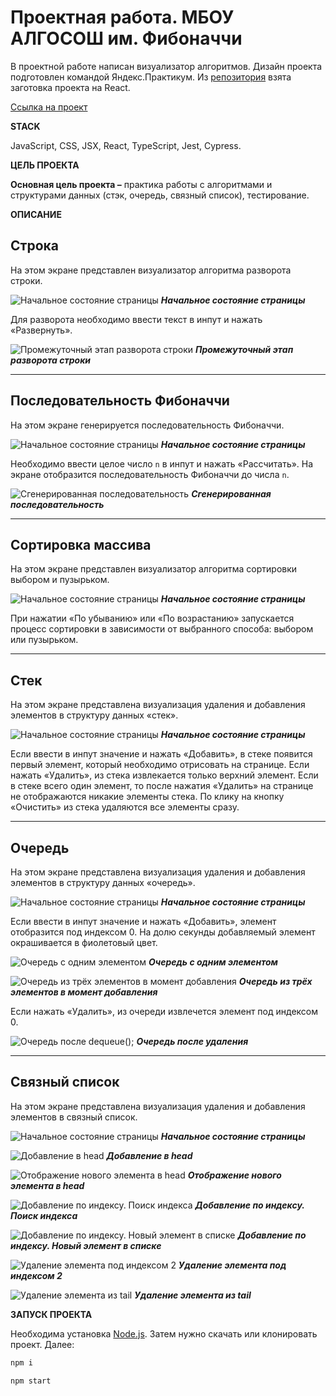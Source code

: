 # Проектная работа. МБОУ АЛГОСОШ им. Фибоначчи

В проектной работе написан визуализатор алгоритмов. Дизайн проекта подготовлен командой Яндекс.Практикум. Из [репозитория](https://github.com/yandex-praktikum/algososh) взята заготовка проекта на React. 

[Ссылка на проект](https://geniav.github.io/algososh/)

**STACK**

JavaScript, CSS, JSX, React, TypeScript, Jest, Cypress.

**ЦЕЛЬ ПРОЕКТА**

**Основная цель проекта –** практика работы с алгоритмами и структурами данных (стэк, очередь, связный список), тестирование.

**ОПИСАНИЕ**

## Строка

На этом экране представлен визуализатор алгоритма разворота строки. 

![Начальное состояние страницы](README_static/Untitled.png)
***Начальное состояние страницы***

Для разворота необходимо ввести текст в инпут и нажать «Развернуть». 

![Промежуточный этап разворота строки](README_static/Untitled%202.png)
***Промежуточный этап разворота строки***

---

## Последовательность Фибоначчи

На этом экране генерируется последовательность Фибоначчи. 

![Начальное состояние страницы](README_static/Untitled%203.png)
***Начальное состояние страницы***

Необходимо ввести целое число `n` в инпут и нажать «Рассчитать». На экране отобразится последовательность Фибоначчи до числа `n`.

![Сгенерированная последовательность](README_static/Untitled%204.png)
***Сгенерированная последовательность***

---

## Сортировка массива

На этом экране представлен визуализатор алгоритма сортировки выбором и пузырьком.

![Начальное состояние страницы](README_static/Untitled%205.png)
***Начальное состояние страницы***

При нажатии «По убыванию» или «По возрастанию» запускается процесс сортировки в зависимости от выбранного способа: выбором или пузырьком.

---

## Стек

На этом экране представлена визуализация удаления и добавления элементов в структуру данных «стек».

![Начальное состояние страницы](README_static/Untitled%206.png)
***Начальное состояние страницы***

Если ввести в инпут значение и нажать «Добавить», в стеке появится первый элемент, который необходимо отрисовать на странице. Если нажать «Удалить», из стека извлекается только верхний элемент. Если в стеке всего один элемент, то после нажатия «Удалить» на странице не отображаются никакие элементы стека. По клику на кнопку «Очистить» из стека удаляются все элементы сразу.

---

## Очередь

На этом экране представлена визуализация удаления и добавления элементов в структуру данных «очередь».

![Начальное состояние страницы](README_static/Untitled%207.png)
***Начальное состояние страницы***

Если ввести в инпут значение и нажать «Добавить», элемент отобразится под индексом 0. На долю секунды добавляемый элемент окрашивается в фиолетовый цвет.

![Очередь с одним элементом](README_static/Untitled%208.png)
***Очередь с одним элементом***

![Очередь из трёх элементов в момент добавления](README_static/Untitled%209.png)
***Очередь из трёх элементов в момент добавления***

Если нажать «Удалить», из очереди извлечется элемент под индексом 0.

![Очередь после `dequeue();`](README_static/Untitled%2010.png)
***Очередь после удаления***

---

## Связный список

На этом экране представлена визуализация удаления и добавления  элементов в связный список. 

![Начальное состояние страницы](README_static/Untitled%2011.png)
***Начальное состояние страницы***

![Добавление в head](README_static/Untitled%2012.png)
***Добавление в head***

![Отображение нового элемента в head](README_static/Untitled%2013.png)
***Отображение нового элемента в head***

![Добавление по индексу. Поиск индекса](README_static/Untitled%2014.png)
***Добавление по индексу. Поиск индекса***

![Добавление по индексу. Новый элемент в списке](README_static/Untitled%2015.png)
***Добавление по индексу. Новый элемент в списке***

![Удаление элемента под индексом 2](README_static/Untitled%2016.png)
***Удаление элемента под индексом 2***

![Удаление элемента из tail](README_static/Untitled%2017.png)
***Удаление элемента из tail***

**ЗАПУСК ПРОЕКТА**

Необходима установка [Node.js](https://nodejs.org/en/).
Затем нужно скачать или клонировать проект.
Далее:

```sh
npm i 
```
```sh
npm start
```